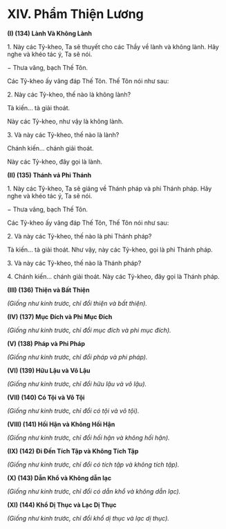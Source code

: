 # XIV. Phẩm Thiện Lương

**(I) (134) Lành Và Không Lành**

<!--pg-->
1\. Này các Tỷ-kheo, Ta sẽ thuyết cho các Thầy về lành và không lành. Hãy nghe và khéo tác ý, Ta sẽ
nói.

− Thưa vâng, bạch Thế Tôn.

Các Tỷ-kheo ấy vâng đáp Thế Tôn. Thế Tôn nói như sau:

<!--pg-->
2\. Này các Tỷ-kheo, thế nào là không lành?

Tà kiến... tà giải thoát.

Này các Tỷ-kheo, như vậy là không lành.

<!--pg-->
3\. Và này các Tỷ-kheo, thế nào là lành?

Chánh kiến... chánh giải thoát.

Này các Tỷ-kheo, đây gọi là lành.

**(II) (135) Thánh vả Phi Thánh**

<!--pg-->
1\. Này các Tỷ-kheo, Ta sẽ giảng về Thánh pháp và phi Thánh pháp. Hãy nghe và khéo tác ý, Ta sẽ nói.

− Thưa vâng, bạch Thế Tôn.

Các Tỷ-kheo ấy vâng đáp Thế Tôn, Thế Tôn nói như sau:

<!--pg-->
2\. Và này các Tỷ-kheo, thế nào là phi Thánh pháp?

Tà kiến... tà giải thoát. Như vậy, này các Tỷ-kheo, gọi là phi Thánh pháp.

<!--pg-->
3\. Và này các Tỷ-kheo, thế nào là Thánh pháp?

<!--pg-->
4\. Chánh kiến... chánh giải thoát.
Này các Tỷ-kheo, đây gọi là Thánh pháp.

**(III) (136) Thiện và Bất Thiện**

_(Giống như kinh trước, chỉ đổi thiện và bất thiện)._

**(IV) (137) Mục Ðích và Phi Mục Ðích**

_(Giống như kinh trước, chỉ đổi mục đích và phi mục đích)._

**(V) (138) Pháp và Phi Pháp**

_(Giống như kinh trước, chỉ đổi pháp và phi pháp)._

**(VI) (139) Hữu Lậu và Vô Lậu**

_(Giống như kinh trước, chỉ đổi hữu lậu và vô lậu)._

**(VII) (140) Có Tội và Vô Tội**

_(Giống như kinh trước, chỉ đổi có tội và vô tội)._

**(VIII) (141) Hối Hận và Không Hối Hận**

_(Giống như kinh trước, chỉ đổi hối hận và không hối hận)._

**(IX) (142) Ði Ðến Tích Tập và Không Tích Tập**

_(Giống như kinh trước, chỉ đổi có tích tập và không tích tập)._

**(X) (143) Dẫn Khổ và Không dẫn lạc**

_(Giống như kinh trước, chỉ đổi có dẫn khổ và không dẫn lạc)._

**(XI) (144) Khổ Dị Thục và Lạc Dị Thục**

_(Giống như kinh trước, chỉ đổi khổ dị thục và lạc dị thục)._

